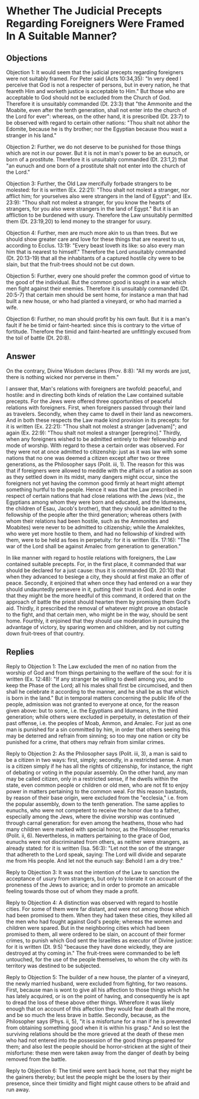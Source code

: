 # Whether The Judicial Precepts Regarding Foreigners Were Framed In A Suitable Manner?

## Objections

Objection 1: It would seem that the judicial precepts regarding foreigners were not suitably framed. For Peter said (Acts 10:34,35): "In very deed I perceive that God is not a respecter of persons, but in every nation, he that feareth Him and worketh justice is acceptable to Him." But those who are acceptable to God should not be excluded from the Church of God. Therefore it is unsuitably commanded (Dt. 23:3) that "the Ammonite and the Moabite, even after the tenth generation, shall not enter into the church of the Lord for ever": whereas, on the other hand, it is prescribed (Dt. 23:7) to be observed with regard to certain other nations: "Thou shalt not abhor the Edomite, because he is thy brother; nor the Egyptian because thou wast a stranger in his land."

Objection 2: Further, we do not deserve to be punished for those things which are not in our power. But it is not in man's power to be an eunuch, or born of a prostitute. Therefore it is unsuitably commanded (Dt. 23:1,2) that "an eunuch and one born of a prostitute shalt not enter into the church of the Lord."

Objection 3: Further, the Old Law mercifully forbade strangers to be molested: for it is written (Ex. 22:21): "Thou shalt not molest a stranger, nor afflict him; for yourselves also were strangers in the land of Egypt": and (Ex. 23:9): "Thou shalt not molest a stranger, for you know the hearts of strangers, for you also were strangers in the land of Egypt." But it is an affliction to be burdened with usury. Therefore the Law unsuitably permitted them (Dt. 23:19,20) to lend money to the stranger for usury.

Objection 4: Further, men are much more akin to us than trees. But we should show greater care and love for these things that are nearest to us, according to Ecclus. 13:19: "Every beast loveth its like: so also every man him that is nearest to himself." Therefore the Lord unsuitably commanded (Dt. 20:13-19) that all the inhabitants of a captured hostile city were to be slain, but that the fruit-trees should not be cut down.

Objection 5: Further, every one should prefer the common good of virtue to the good of the individual. But the common good is sought in a war which men fight against their enemies. Therefore it is unsuitably commanded (Dt. 20:5-7) that certain men should be sent home, for instance a man that had built a new house, or who had planted a vineyard, or who had married a wife.

Objection 6: Further, no man should profit by his own fault. But it is a man's fault if he be timid or faint-hearted: since this is contrary to the virtue of fortitude. Therefore the timid and faint-hearted are unfittingly excused from the toil of battle (Dt. 20:8).

## Answer

On the contrary, Divine Wisdom declares (Prov. 8:8): "All my words are just, there is nothing wicked nor perverse in them."

I answer that, Man's relations with foreigners are twofold: peaceful, and hostile: and in directing both kinds of relation the Law contained suitable precepts. For the Jews were offered three opportunities of peaceful relations with foreigners. First, when foreigners passed through their land as travelers. Secondly, when they came to dwell in their land as newcomers. And in both these respects the Law made kind provision in its precepts: for it is written (Ex. 22:21): "Thou shalt not molest a stranger [advenam]"; and again (Ex. 22:9): "Thou shalt not molest a stranger [peregrino]." Thirdly, when any foreigners wished to be admitted entirely to their fellowship and mode of worship. With regard to these a certain order was observed. For they were not at once admitted to citizenship: just as it was law with some nations that no one was deemed a citizen except after two or three generations, as the Philosopher says (Polit. iii, 1). The reason for this was that if foreigners were allowed to meddle with the affairs of a nation as soon as they settled down in its midst, many dangers might occur, since the foreigners not yet having the common good firmly at heart might attempt something hurtful to the people. Hence it was that the Law prescribed in respect of certain nations that had close relations with the Jews (viz., the Egyptians among whom they were born and educated, and the Idumeans, the children of Esau, Jacob's brother), that they should be admitted to the fellowship of the people after the third generation; whereas others (with whom their relations had been hostile, such as the Ammonites and Moabites) were never to be admitted to citizenship; while the Amalekites, who were yet more hostile to them, and had no fellowship of kindred with them, were to be held as foes in perpetuity: for it is written (Ex. 17:16): "The war of the Lord shall be against Amalec from generation to generation."

In like manner with regard to hostile relations with foreigners, the Law contained suitable precepts. For, in the first place, it commanded that war should be declared for a just cause: thus it is commanded (Dt. 20:10) that when they advanced to besiege a city, they should at first make an offer of peace. Secondly, it enjoined that when once they had entered on a war they should undauntedly persevere in it, putting their trust in God. And in order that they might be the more heedful of this command, it ordered that on the approach of battle the priest should hearten them by promising them God's aid. Thirdly, it prescribed the removal of whatever might prove an obstacle to the fight, and that certain men, who might be in the way, should be sent home. Fourthly, it enjoined that they should use moderation in pursuing the advantage of victory, by sparing women and children, and by not cutting down fruit-trees of that country.

## Replies

Reply to Objection 1: The Law excluded the men of no nation from the worship of God and from things pertaining to the welfare of the soul: for it is written (Ex. 12:48): "If any stranger be willing to dwell among you, and to keep the Phase of the Lord; all his males shall first be circumcised, and then shall he celebrate it according to the manner, and he shall be as that which is born in the land." But in temporal matters concerning the public life of the people, admission was not granted to everyone at once, for the reason given above: but to some, i.e. the Egyptians and Idumeans, in the third generation; while others were excluded in perpetuity, in detestation of their past offense, i.e. the peoples of Moab, Ammon, and Amalec. For just as one man is punished for a sin committed by him, in order that others seeing this may be deterred and refrain from sinning; so too may one nation or city be punished for a crime, that others may refrain from similar crimes.

Reply to Objection 2: As the Philosopher says (Polit. iii, 3), a man is said to be a citizen in two ways: first, simply; secondly, in a restricted sense. A man is a citizen simply if he has all the rights of citizenship, for instance, the right of debating or voting in the popular assembly. On the other hand, any man may be called citizen, only in a restricted sense, if he dwells within the state, even common people or children or old men, who are not fit to enjoy power in matters pertaining to the common weal. For this reason bastards, by reason of their base origin, were excluded from the "ecclesia," i.e. from the popular assembly, down to the tenth generation. The same applies to eunuchs, who were not competent to receive the honor due to a father, especially among the Jews, where the divine worship was continued through carnal generation: for even among the heathens, those who had many children were marked with special honor, as the Philosopher remarks (Polit. ii, 6). Nevertheless, in matters pertaining to the grace of God, eunuchs were not discriminated from others, as neither were strangers, as already stated: for it is written (Isa. 56:3): "Let not the son of the stranger that adhereth to the Lord speak, saying: The Lord will divide and separate me from His people. And let not the eunuch say: Behold I am a dry tree."

Reply to Objection 3: It was not the intention of the Law to sanction the acceptance of usury from strangers, but only to tolerate it on account of the proneness of the Jews to avarice; and in order to promote an amicable feeling towards those out of whom they made a profit.

Reply to Objection 4: A distinction was observed with regard to hostile cities. For some of them were far distant, and were not among those which had been promised to them. When they had taken these cities, they killed all the men who had fought against God's people; whereas the women and children were spared. But in the neighboring cities which had been promised to them, all were ordered to be slain, on account of their former crimes, to punish which God sent the Israelites as executor of Divine justice: for it is written (Dt. 9:5) "because they have done wickedly, they are destroyed at thy coming in." The fruit-trees were commanded to be left untouched, for the use of the people themselves, to whom the city with its territory was destined to be subjected.

Reply to Objection 5: The builder of a new house, the planter of a vineyard, the newly married husband, were excluded from fighting, for two reasons. First, because man is wont to give all his affection to those things which he has lately acquired, or is on the point of having, and consequently he is apt to dread the loss of these above other things. Wherefore it was likely enough that on account of this affection they would fear death all the more, and be so much the less brave in battle. Secondly, because, as the Philosopher says (Phys. ii, 5), "it is a misfortune for a man if he is prevented from obtaining something good when it is within his grasp." And so lest the surviving relations should be the more grieved at the death of these men who had not entered into the possession of the good things prepared for them; and also lest the people should be horror-stricken at the sight of their misfortune: these men were taken away from the danger of death by being removed from the battle.

Reply to Objection 6: The timid were sent back home, not that they might be the gainers thereby; but lest the people might be the losers by their presence, since their timidity and flight might cause others to be afraid and run away.